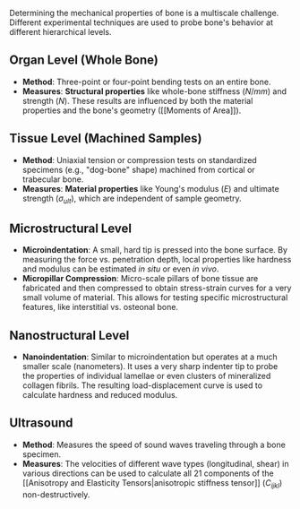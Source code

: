 Determining the mechanical properties of bone is a multiscale challenge. Different experimental techniques are used to probe bone's behavior at different hierarchical levels.

## Organ Level (Whole Bone)
- **Method**: Three-point or four-point bending tests on an entire bone.
- **Measures**: **Structural properties** like whole-bone stiffness ($N/mm$) and strength ($N$). These results are influenced by both the material properties and the bone's geometry ([[Moments of Area]]).

## Tissue Level (Machined Samples)
- **Method**: Uniaxial tension or compression tests on standardized specimens (e.g., "dog-bone" shape) machined from cortical or trabecular bone.
- **Measures**: **Material properties** like Young's modulus ($E$) and ultimate strength ($\sigma_{ult}$), which are independent of sample geometry.

## Microstructural Level
- **Microindentation**: A small, hard tip is pressed into the bone surface. By measuring the force vs. penetration depth, local properties like hardness and modulus can be estimated *in situ* or even *in vivo*.
- **Micropillar Compression**: Micro-scale pillars of bone tissue are fabricated and then compressed to obtain stress-strain curves for a very small volume of material. This allows for testing specific microstructural features, like interstitial vs. osteonal bone.

## Nanostructural Level
- **Nanoindentation**: Similar to microindentation but operates at a much smaller scale (nanometers). It uses a very sharp indenter tip to probe the properties of individual lamellae or even clusters of mineralized collagen fibrils. The resulting load-displacement curve is used to calculate hardness and reduced modulus.

## Ultrasound
- **Method**: Measures the speed of sound waves traveling through a bone specimen.
- **Measures**: The velocities of different wave types (longitudinal, shear) in various directions can be used to calculate all 21 components of the [[Anisotropy and Elasticity Tensors|anisotropic stiffness tensor]] ($C_{ijkl}$) non-destructively.